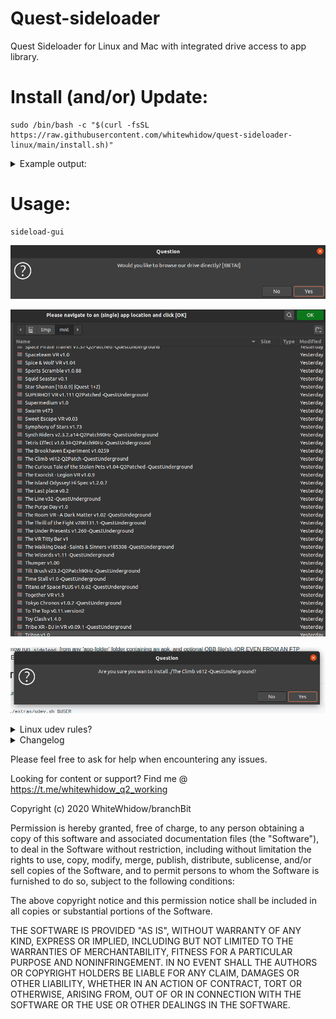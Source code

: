 # Quest-sideloader
Quest Sideloader for Linux and Mac with integrated drive access to app library.


# Install (and/or) Update:
```
sudo /bin/bash -c "$(curl -fsSL https://raw.githubusercontent.com/whitewhidow/quest-sideloader-linux/main/install.sh)"
```
<details>
<summary>Example output:</summary>

```
OS: Linux DETECTED
CHECKING AND INSTALLING DEPENDENCIES:
Downloading and unzipping newest version.
Checking adb.
Attempting to install missing 'adb' package. (requires sudo)
Adb copied from linux_adb_lib/adb to /usr/local/bin.
Adb installed
Checking aapt.
Attempting to install missing 'aapt' package. (requires sudo)
Aapt copied from linux_aapt_lib/aapt to /usr/local/bin.
Aapt installed
Checking zenity.
Zenity installed
Checking rclone.
Rclone installed
Copying executables to PATH (requires sudo)
Removing downloaded files


 -> Install seems to have been successfull, you can now run 'sideload-gui'

```
</details>  


# Usage:
```
sideload-gui
```
![example](extras/1.png)

![example](extras/2.png)

![example](extras/3.png)


<details>
<summary>Linux udev rules?</summary>

In case your distro need a special udev rule to allow permissions to the adb device:
```
sudo ./extras/udev.sh $USER
```
</details>  



<details>
<summary>Changelog</summary>
  
```
UPDATE: 22/10/2020: Grapchical Browser added!
UPDATE: 22/10/2020: Support for sideloading content straight from a mounted drive!
UPDATE: 25/20/2020: Install script added, no more manual dependency installs required!
UPDATE: 26/20/2020: Integrated drive access to app library!
```
</details>  





Please feel free to ask for help when encountering any issues.

Looking for content or support? Find me @ https://t.me/whitewhidow_q2_working

 Copyright (c) 2020 WhiteWhidow/branchBit

 Permission is hereby granted, free of charge, to any person
 obtaining a copy of this software and associated documentation
 files (the "Software"), to deal in the Software without
 restriction, including without limitation the rights to use,
 copy, modify, merge, publish, distribute, sublicense, and/or sell
 copies of the Software, and to permit persons to whom the
 Software is furnished to do so, subject to the following
 conditions:

 The above copyright notice and this permission notice shall be
 included in all copies or substantial portions of the Software.

 THE SOFTWARE IS PROVIDED "AS IS", WITHOUT WARRANTY OF ANY KIND,
 EXPRESS OR IMPLIED, INCLUDING BUT NOT LIMITED TO THE WARRANTIES
 OF MERCHANTABILITY, FITNESS FOR A PARTICULAR PURPOSE AND
 NONINFRINGEMENT. IN NO EVENT SHALL THE AUTHORS OR COPYRIGHT
 HOLDERS BE LIABLE FOR ANY CLAIM, DAMAGES OR OTHER LIABILITY,
 WHETHER IN AN ACTION OF CONTRACT, TORT OR OTHERWISE, ARISING
 FROM, OUT OF OR IN CONNECTION WITH THE SOFTWARE OR THE USE OR
 OTHER DEALINGS IN THE SOFTWARE.
